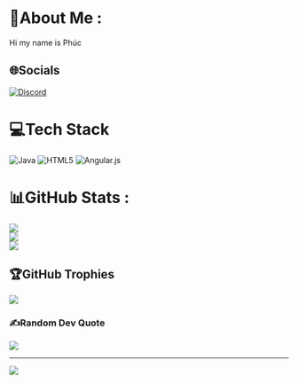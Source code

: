 # 💫About Me :

Hi my name is Phúc


## 🌐Socials

[![Discord](https://img.shields.io/badge/Discord-%237289DA.svg?logo=discord&logoColor=white)](htttps://discord.gg/LKFG#2200)

# 💻Tech Stack

![Java](https://img.shields.io/badge/java-%23ED8B00.svg?style=for-the-badge&logo=java&logoColor=white) ![HTML5](https://img.shields.io/badge/html5-%23E34F26.svg?style=for-the-badge&logo=html5&logoColor=white) ![Angular.js](https://img.shields.io/badge/angular.js-%23E23237.svg?style=for-the-badge&logo=angularjs&logoColor=white)

# 📊GitHub Stats :

![](https://github-readme-stats.vercel.app/api?username=tonyphucvn&theme=gotham&hide_border=true&include_all_commits=true&count_private=false)<br/>
![](https://github-readme-streak-stats.herokuapp.com/?user=tonyphucvn&theme=gotham&hide_border=true)<br/>
![](https://github-readme-stats.vercel.app/api/top-langs/?username=tonyphucvn&theme=gotham&hide_border=true&include_all_commits=true&count_private=false&layout=compact)

## 🏆GitHub Trophies

![](https://github-trophies.vercel.app/?username=tonyphucvn&theme=radical&no-frame=false&no-bg=false&margin-w=4)

### ✍️Random Dev Quote

![](https://quotes-github-readme.vercel.app/api?type=vetical&theme=gruvbox)


---

[![](https://visitcount.itsvg.in/api?id=tonyphucvn&icon=0&color=0)](https://visitcount.itsvg.in)
